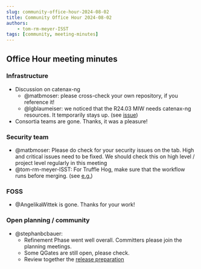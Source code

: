 ```yaml
---
slug: community-office-hour-2024-08-02
title: Community Office Hour 2024-08-02
authors:
    - tom-rm-meyer-ISST
tags: [community, meeting-minutes]
---
```


## Office Hour meeting minutes

### Infrastructure

- Discussion on catenax-ng
  - @matbmoser: please cross-check your own repository, if you reference it!
  - @lgblaumeiser: we noticed that the R24.03 MIW needs catenax-ng resources. It temporarily stays up. (see [issue](https://github.com/eclipse-tractusx/managed-identity-wallet/issues/342))
- Consortia teams are gone. Thanks, it was a pleasure! 

### Security team

- @matbmoser: Please do check for your security issues on the tab. High and critical issues need to be fixed. We should check this on high level / project level regularly in this meeting
- @tom-rm-meyer-ISST: For Truffle Hog, make sure that the workflow runs before merging. (see [e.g.](https://github.com/eclipse-tractusx/puris/pull/531))

### FOSS

- @AngelikaWittek is gone. Thanks for your work!

### Open planning / community

- @stephanbcbauer: 
  - Refinement Phase went well overall. Committers please join the planning meetings.
  - Some QGates are still open, please check.
  - Review together the [release preparation](https://github.com/eclipse-tractusx/tractus-x-release/pull/34)

  